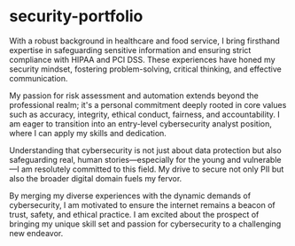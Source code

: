 # security-portfolio
With a robust background in healthcare and food service, I bring firsthand expertise in safeguarding sensitive information and ensuring strict compliance with HIPAA and PCI DSS. These experiences have honed my security mindset, fostering problem-solving, critical thinking, and effective communication.

My passion for risk assessment and automation extends beyond the professional realm; it's a personal commitment deeply rooted in core values such as accuracy, integrity, ethical conduct, fairness, and accountability. I am eager to transition into an entry-level cybersecurity analyst position, where I can apply my skills and dedication.

Understanding that cybersecurity is not just about data protection but also safeguarding real, human stories—especially for the young and vulnerable—I am resolutely committed to this field. My drive to secure not only PII but also the broader digital domain fuels my fervor.

By merging my diverse experiences with the dynamic demands of cybersecurity, I am motivated to ensure the internet remains a beacon of trust, safety, and ethical practice. I am excited about the prospect of bringing my unique skill set and passion for cybersecurity to a challenging new endeavor.
